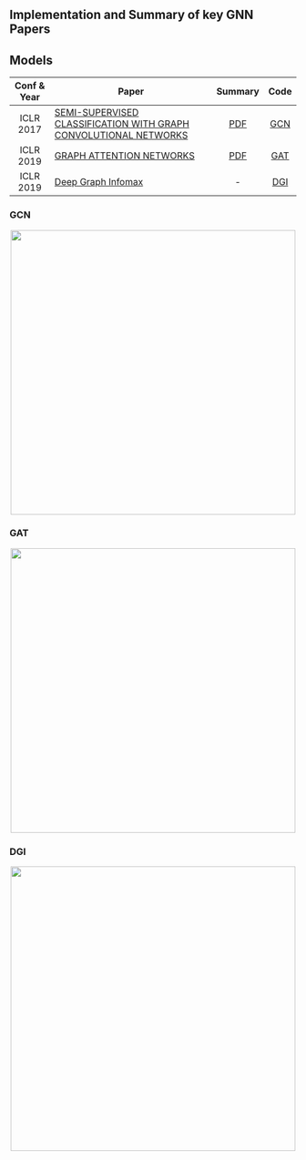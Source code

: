 ## Implementation and Summary of key GNN Papers


## Models

| Conf & Year | Paper | Summary | Code |
| :---: | --- | :---: | :---: |
| ICLR 2017 | [SEMI-SUPERVISED CLASSIFICATION WITH GRAPH CONVOLUTIONAL NETWORKS](https://arxiv.org/abs/1609.02907)|  [PDF](https://github.com/SukwonYun/GNN-Papers/tree/master/GCN/GCN_SukwonYun.pdf)  | [GCN](https://github.com/SukwonYun/GNN-Papers/tree/master/GCN/)
| ICLR 2019 | [GRAPH ATTENTION NETWORKS](https://arxiv.org/abs/1710.10903)| [PDF](https://github.com/SukwonYun/GNN-Papers/tree/master/GAT/GAT_SukwonYun.pdf) | [GAT](https://github.com/SukwonYun/GNN-Papers/tree/master/GAT/)
| ICLR 2019 | [Deep Graph Infomax](https://arxiv.org/abs/1809.10341)| - | [DGI](https://github.com/SukwonYun/GNN-Papers/tree/master/DGI)

### GCN
<center><img src="https://user-images.githubusercontent.com/68312164/174877853-1c044c56-3d6c-4029-af50-cd455c7e1ce8.png" width="500" height="500"></center>

### GAT
<center><img src="https://user-images.githubusercontent.com/68312164/174878843-7228819c-9976-4155-82f6-38304ee7a5ea.png)" width="500" height="500"></center>

### DGI
<center><img src="https://user-images.githubusercontent.com/68312164/174879007-9a0f77c8-bd1e-4eda-ba04-40518d8bd745.png)" width="500" height="500"></center>
